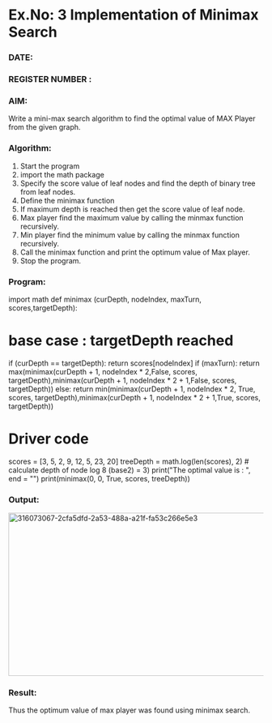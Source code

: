 # Ex.No: 3  Implementation of Minimax Search
### DATE:                                                                            
### REGISTER NUMBER : 
### AIM: 
Write a mini-max search algorithm to find the optimal value of MAX Player from the given graph.
### Algorithm:
1. Start the program
2. import the math package
3. Specify the score value of leaf nodes and find the depth of binary tree from leaf nodes.
4. Define the minimax function
5. If maximum depth is reached then get the score value of leaf node.
6. Max player find the maximum value by calling the minmax function recursively.
7. Min player find the minimum value by calling the minmax function recursively.
8. Call the minimax function  and print the optimum value of Max player.
9. Stop the program. 

### Program:
import math
def minimax (curDepth, nodeIndex, maxTurn, scores,targetDepth):
  # base case : targetDepth reached
  if (curDepth == targetDepth):
    return scores[nodeIndex]
  if (maxTurn):
    return max(minimax(curDepth + 1, nodeIndex * 2,False, scores,
targetDepth),minimax(curDepth + 1, nodeIndex * 2 + 1,False, scores,
targetDepth))
  else:
    return min(minimax(curDepth + 1, nodeIndex * 2, True, scores,
targetDepth),minimax(curDepth + 1, nodeIndex * 2 + 1,True, scores,
targetDepth))
# Driver code
scores = [3, 5, 2, 9, 12, 5, 23, 20]
treeDepth = math.log(len(scores), 2) # calculate depth of node log 8 (base2) = 3)
print("The optimal value is : ", end = "")
print(minimax(0, 0, True, scores, treeDepth))










### Output:
<img width="752" height="322" alt="316073067-2cfa5dfd-2a53-488a-a21f-fa53c266e5e3" src="https://github.com/user-attachments/assets/a2b62ed6-d97d-4c1d-a5b7-c615edfca4c1" />



### Result:
Thus the optimum value of max player was found using minimax search.
